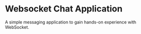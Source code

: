 # Websocket Chat Application

A simple messaging application to gain hands-on experience with WebSocket.